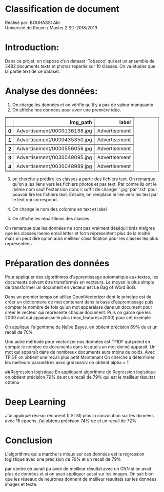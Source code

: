 # Classification de document
Réalisé par: BOUHASSI Akli<br>
Université de Rouen / Master 2 SD-2018/2019

# Introduction:
Dans ce projet, on dispose d'un dataset 'Tobacco' qui est un ensemble de 3482 documents texts et photos repartie sur 10 classes. On va étudier que la partie text de ce dataset.

# Analyse des données:
1. On charge les données et on vérifie qu'il y a pas de valeur manquante
2. On affiche nos données pour avoir une première idée. 

<div>
<table border="1" class="dataframe">
  <thead>
    <tr style="text-align: right;">
      <th></th>
      <th>img_path</th>
      <th>label</th>
    </tr>
  </thead>
  <tbody>
    <tr>
      <th>0</th>
      <td>Advertisement/0000136188.jpg</td>
      <td>Advertisement</td>
    </tr>
    <tr>
      <th>1</th>
      <td>Advertisement/0000435350.jpg</td>
      <td>Advertisement</td>
    </tr>
    <tr>
      <th>2</th>
      <td>Advertisement/0000556056.jpg</td>
      <td>Advertisement</td>
    </tr>
    <tr>
      <th>3</th>
      <td>Advertisement/0030048095.jpg</td>
      <td>Advertisement</td>
    </tr>
    <tr>
      <th>4</th>
      <td>Advertisement/0030048989.jpg</td>
      <td>Advertisement</td>
    </tr>
  </tbody>
</table>
</div>


3. on cherche a prédire les classes a partir des fichiers text. On remarque qu'on a les liens vers les fichiers photos et pas text. Par contre ils ont le même nom sauf l'extension donc il suffit de changer '.jpg' par '.txt' pour pouvoir lire les fichiers text. Ensuite, on remplace le lien vers les text par le text qui correspond.

4. On change le nom des colomns en text et label

5. On affiche les répartitions des classes

On remarque que les données ne sont pas vraiment déséquilibrés malgres que les classes memo email letter et form représentent plus de la moitié mais on peut dire qu'on aura meilleur classification pour les classes les plus représentées

# Préparation des données 
Pour appliquer des algorithmes d'apprentissage automatique aux textes, les documents doivent être transformés en vecteurs. Le moyen le plus simple de transformer un document en vecteur est Le Bag of Word BoG.

Dans un premier temps on utilise CountVectorizer dont le principe est de créer un dictionnaire de mot contenant dans la base d'apprentissage puis compter le nombre de fois qu'un mot apparaisse dans un document pour créer le vecteur qui représente chaque document. Puis on garde que les 2000 mot qui apparaisse le plus (max_features=2000) pour cet exemple

On applique l'algorithme de Naïve Bayes.
on obtient précision 69% de et un recall de 70%

Une autre méthode pour vectorizer nos données est TFIDF qui prend en compte le nombre de documents dans lesquels un mot donné apparaît. Un mot qui apparaît dans de nombreux documents aura moins de poids.
Avec TFIDF on obtient une recall plus petit
Maintenant On cherche a déterminer les meilleurs paramètres avec gridsearcv on obtient alpha = 1

##Regression logistique
En appliquant algorithme de Regression logistique on obtient précision 79% de et un recall de 79% qui est le meilleur résultat obtenu
 

# Deep Learning
J'ai appliqué réseau récurrent (LSTM) plus la convolution sur les données avec 15 epochs. j'ai obtenu précision 74% de et un recall de 72%

# Conclusion
L'algorithme qui a marche le mieux sur ces données est la régression logistique avec une précision de 79% et un recall de 79%
 
par contre on aurait pu avoir de meilleur résultat avec un CNN si on avait plus de données 
et si on avait appliquer aussi sur les images.
On sait bien que les réseaux de neurones donnent de meilleur résultats sur les données images et texte.
